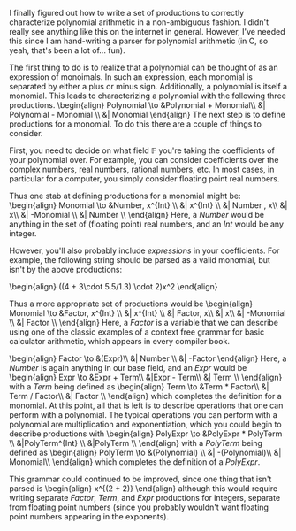 <!-- title: Context Free Grammar For Polynomials -->
<!-- syntax_highlighting: on -->
<!-- date: 2022-04-15 -->
<!-- mathjax: on -->

I finally figured out how to write a set of productions to correctly characterize polynomial arithmetic in a non-ambiguous fashion. I didn't really see anything like this on the internet in general. However, I've needed this since I am hand-writing a parser for polynomial arithmetic (in C, so yeah, that's been a lot of... fun).

The first thing to do is to realize that a polynomial can be thought of as an expression of monoimals. In such an expression, each monomial is separated by either a plus or minus sign. Additionally, a polynomial is itself a monomial. This leads to characterizing a polynomial with the following three productions.
\begin{align}
Polynomial \to &Polynomial + Monomial\\\\
&| Polynomial - Monomial \\\\
&| Monomial
\end{align}
The next step is to define productions for a monomial. To do this there are a couple of things to consider.

First, you need to decide on what field $\mathbb{F}$ you're taking the coefficients of your polynomial over. For example, you can consider coefficients over the complex numbers, real numbers, rational numbers, etc. In most cases, in particular for a computer, you simply consider floating point real numbers. 

Thus one stab at defining productions for a monomial might be:
\begin{align}
Monomial \to &Number\, x^{Int} \\\\
&| x^{Int} \\\\
&| Number \, x\\\\
&| x\\\\
&| -Monomial \\\\
&| Number \\\\
\end{align}
Here, a $Number$ would be anything in the set of (floating point) real numbers, and an $Int$ would be any integer.

However, you'll also probably include *expressions* in your coefficients. For example, the following string should be parsed as a valid monomial, but isn't by the above productions:

\begin{align}
((4 + 3\cdot 5.5/1.3) \cdot 2)x^2
\end{align}

Thus a more appropriate set of productions would be
\begin{align}
Monomial \to &Factor\, x^{Int} \\\\
&| x^{Int} \\\\
&| Factor\, x\\\\
&| x\\\\
&| -Monomial \\\\
&| Factor \\\\
\end{align}
Here, a $Factor$ is a variable that we can describe using one of the classic examples of a context free grammar for basic calculator arithmetic, which appears in every compiler book.

\begin{align}
Factor \to &(Expr)\\\\
&| Number \\\\
&| -Factor 
\end{align}
Here, a $Number$ is again anything in our base field, and an $Expr$ would be
\begin{align}
Expr \to &Expr + Term\\\\
&|Expr - Term\\\\
&| Term \\\\
\end{align}
with a $Term$ being defined as 
\begin{align}
Term \to &Term * Factor\\\\
&| Term / Factor\\\\
&| Factor \\\\
\end{align}
which completes the definition for a monomial. At this point, all that is left is to describe operations that one can perform with a polynomial. The typical operations you can perform with a polynomial are multiplication and exponentiation, which you could begin to describe productions with
\begin{align}
PolyExpr \to &PolyExpr * PolyTerm \\\\
&|PolyTerm^{Int} \\\\
&|PolyTerm \\\\
\end{align}
with a $PolyTerm$ being defined as 
\begin{align}
PolyTerm \to &(Polynomial) \\\\
&| -(Polynomial)\\\\
&| Monomial\\\\
\end{align}
which completes the definition of a $PolyExpr$. 

This grammar could continued to be improved, since one thing that isn't parsed is 
\begin{align}
x^{(2 + 2)}
\end{align}
although this would require writing separate $Factor$, $Term$, and $Expr$ productions for integers, separate from floating point numbers (since you probably wouldn't want floating point numbers appearing in the exponents).




